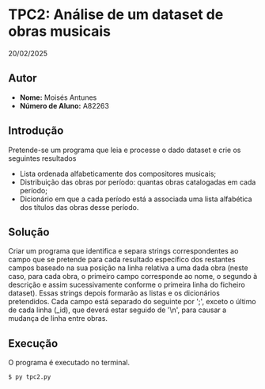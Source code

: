 # TPC2: Análise de um dataset de obras musicais

20/02/2025

## Autor  

- **Nome:** Moisés Antunes 
- **Número de Aluno:** A82263 

## Introdução

Pretende-se um programa que leia e processe o dado dataset e crie os seguintes resultados
- Lista ordenada alfabeticamente dos compositores musicais;
- Distribuição das obras por período: quantas obras catalogadas em cada período;
- Dicionário em que a cada período está a associada uma lista alfabética dos títulos das obras desse período.

## Solução

Criar um programa que identifica e separa strings correspondentes ao campo que se pretende para cada resultado específico dos restantes campos baseado na sua posição na linha relativa a uma dada obra (neste caso, para cada obra, o primeiro campo corresponde ao nome, o segundo à descrição e assim sucessivamente conforme o primeira linha do ficheiro dataset). Essas strings depois formarão as listas e os dicionários pretendidos. Cada campo está separado do seguinte por ';', exceto o último de cada linha (_id), que deverá estar seguido de '\n', para causar a mudança de linha entre obras.

## Execução

O programa é executado no terminal. 

```
$ py tpc2.py
```
